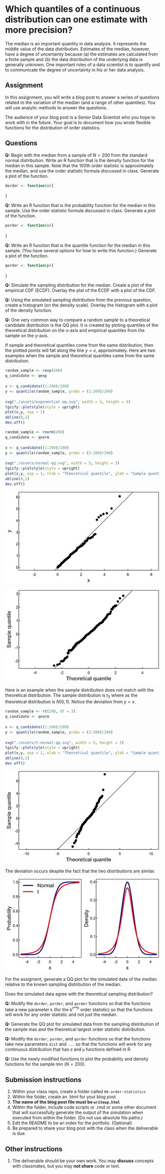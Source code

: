 Which quantiles of a continuous distribution can one estimate with more precision?
==================================================================================

The median is an important quantity in data analysis. It represents the
middle value of the data distribution. Estimates of the median, however,
have a degree of uncertainty because (a) the estimates are calculated
from a finite sample and (b) the data distribution of the underlying
data is generally unknown. One important roles of a data scientist is to
quantify and to communicate the degree of uncertainty in his or her data
analysis.

Assignment
----------

In this assignment, you will write a blog post to answer a series of
questions related to the variation of the median (and a range of other
quantiles). You will use analytic methods to answer the questions.

The audience of your blog post is a Senior Data Scientist who you hope
to work with in the future. Your goal is to document how you wrote
flexible functions for the distribution of order statistics.

Questions
---------

**Q:** Begin with the median from a sample of *N* = 200 from the
standard normal distribution. Write an R function that is the density
function for the median in this sample. Note that the 100th order
statistic is approximately the median, and use the order statistic
formula discussed in class. Generate a plot of the function.

``` r
dorder <- function(x){
  
}
```

**Q:** Write an R function that is the probability function for the
median in this sample. Use the order statistic formula discussed in
class. Generate a plot of the function.

``` r
porder <- function(x){
  
}
```

**Q:** Write an R function that is the quantile function for the median
in this sample. (You have several options for how to write this
function.) Generate a plot of the function.

``` r
qorder <- function(p){
  
}
```

**Q:** Simulate the sampling distribution for the median. Create a plot
of the empirical CDF (ECDF). Overlay the plot of the ECDF with a plot of
the CDF.

**Q:** Using the simulated sampling distribution from the previous
question, create a histogram (on the density scale). Overlay the
histogram with a plot of the density function.

**Q:** One very common way to compare a random sample to a theoretical
candidate distribution is the QQ plot. It is created by ploting
quantiles of the theoretical distribution on the x-axis and empirical
quantiles from the sample on the y-axis.

If sample and theoretical quantiles come from the same distribution,
then the plotted points will fall along the line *y* = *x*,
approximately. Here are two examples when the sample and theoretical
quantiles came from the same distribution.

``` r
random_sample <- rexp(200)
q_candidate <- qexp

x <- q_candidate((1:200)/200)
y <- quantile(random_sample, probs = (1:200)/200)

svg("./assets/exponential-qq.svg", width = 5, height = 3)
tgsify::plotstyle(style = upright)
plot(x,y, asp = 1)
abline(0,1)
dev.off()
```

``` r
random_sample <- rnorm(200)
q_candidate <- qnorm

x <- q_candidate((1:200)/200)
y <- quantile(random_sample, probs = (1:200)/200)

svg("./assets/normal-qq.svg", width = 5, height = 3)
tgsify::plotstyle(style = upright)
plot(x,y, asp = 1, xlab = "Theoretical quantile", ylab = "Sample quantile")
abline(0,1)
dev.off()
```

![](./assets/exponential-qq.svg)

![](./assets/normal-qq.svg)

Here is an example when the sample distribution does not match with the
theoretical distribution. The sample distribution is *t*<sub>3</sub>
where as the theoretical distribution is *N*(0, 1). Notice the deviation
from *y* = *x*.

``` r
random_sample <- rt(200, df = 3)
q_candidate <- qnorm

x <- q_candidate((1:200)/200)
y <- quantile(random_sample, probs = (1:200)/200)

svg("./assets/t-normal-qq.svg", width = 5, height = 3)
tgsify::plotstyle(style = upright)
plot(x,y, asp = 1, xlab = "Theoretical quantile", ylab = "Sample quantile")
abline(0,1)
dev.off()
```

![](./assets/t-normal-qq.svg)

The deviation occurs despite the fact that the two distributions are
similar.

![](./assets/normal-v-t.svg)

For the assigment, generate a QQ plot for the simulated data of the
median relative to the known sampling distribution of the median.

Does the simulated data agree with the theoretical sampling
distribution?

**Q:** Modify the `dorder`, `porder`, and `qorder` functions so that the
functions take a new parameter `k` (for the *k*<sup>*t**h*</sup> order
statistic) so that the functions will work for any order statistic and
not just the median.

**Q:** Generate the QQ plot for simulated data from the sampling
distribution of the sample max and the theoretical largest order
statistic distribution.

**Q:** Modify the `dorder`, `porder`, and `qorder` functions so that the
functions take new parameters `dist` and `...` so that the functions
will work for any continuous distribution that has `d` and `p` functions
defined in R.

**Q:** Use the newly modified functions to plot the probability and
density functions for the sample min (*N* = 200).

Submission instructions
-----------------------

1.  Within your class repo, create a
    folder called `06-order-statistics`
2.  Within the folder, create an .html for your blog post
3.  **The name of the blog post file must be `writeup.html`**
4.  Within the folder, include code scripts or .rmd or some other
    document that will successfully generate the output of the
    simulation when executed from within the folder. (Do not use
    absolute file paths.)
5.  Edit the README to be an index for the portfolio. (Optional)
6.  Be prepared to share your blog post with the class when the
    deliverable is due.

Other instructions
------------------

1.  The deliverable should be your own work. You may **discuss**
    concepts with classmates, but you may **not share** code or text.
